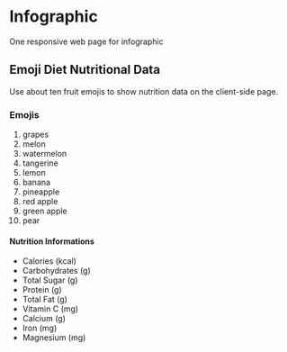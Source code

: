 # Infographic

One responsive web page for infographic

## Emoji Diet Nutritional Data

Use about ten fruit emojis to show nutrition data on the client-side page.

### Emojis

1. grapes
2. melon
3. watermelon
4. tangerine
5. lemon
6. banana
7. pineapple
8. red apple
9. green apple
10. pear

#### Nutrition Informations

- Calories (kcal)
- Carbohydrates (g)
- Total Sugar (g)
- Protein (g)
- Total Fat (g)
- Vitamin C (mg)
- Calcium (g)
- Iron (mg)
- Magnesium (mg)
